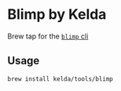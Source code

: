 # Blimp by Kelda
Brew tap for the [`blimp` cli](https://kelda.io)

## Usage
```
brew install kelda/tools/blimp
```
